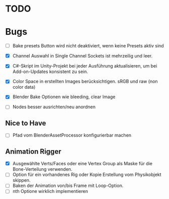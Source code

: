 # TODO


# Bugs
- [ ] Bake presets Button wird nicht deaktiviert, wenn keine Presets aktiv sind
- [x] Channel Auswahl in Single Channel Sockets ist mehrzeilig und leer.


- [x] C#-Skript im Unity-Projekt bei jeder Ausführung aktualisieren, um bei Add-on-Updates konsistent zu sein.
- [x] Color Space in erstellten Images berücksichtigen. sRGB und raw (non color data)
- [x] Blender Bake Optionen wie bleeding, clear Image
- [ ] Nodes besser ausrichten/neu anordnen


## Nice to Have

- [ ] Pfad vom BlenderAssetProcessor konfigurierbar machen

## Animation Rigger
- [x] Ausgewählte Verts/Faces oder eine Vertex Group als Maske für die Bone-Verteilung verwenden.
- [ ] Option für ein vorhandenes Rig oder Kopie Erstellung vom Physikobjekt skippen.
- [ ] Baken der Animation von/bis Frame mit Loop-Option.
- [ ] nth Optione wirklich implementieren